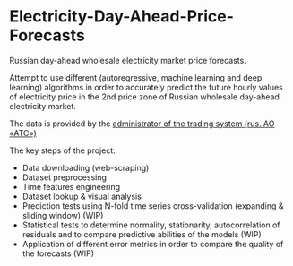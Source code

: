 # Electricity-Day-Ahead-Price-Forecasts

Russian day-ahead wholesale electricity market price forecasts.

Attempt to use different (autoregressive, machine learning and deep learning) algorithms in order to accurately predict the future hourly values of electricity price in the 2nd price zone of Russian wholesale day-ahead electricity market.

The data is provided by the [administrator of the trading system (rus. АО «АТС»)](https://www.atsenergo.ru/results/rsv/index?zone=2)

The key steps of the project:
* Data downloading (web-scraping)
* Dataset preprocessing
* Time features engineering
* Dataset lookup & visual analysis
* Prediction tests using N-fold time series cross-validation (expanding & sliding window) (WIP)
* Statistical tests to determine normality, stationarity, autocorrelation of residuals and to compare predictive abilities of the models (WIP)
* Application of different error metrics in order to compare the quality of the forecasts (WIP)


